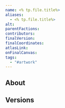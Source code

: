 ```yaml
---
name: <% tp.file.title%>
aliases:
  - <% tp.file.title%>
alt: 
parentFactions: 
contributors: 
finalVersion: 
finalCoordinates: 
atlasLink: 
onFinalCanvas: 
tags:
  - "#artwork"
---
```

## About


## Versions
